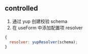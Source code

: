 ## controlled


1. 通过 yup 创建校验 schema
2. 在 useForm 中添加配置项 resolver

```js
{
  resolver: yupResolver(schema);
}
```
